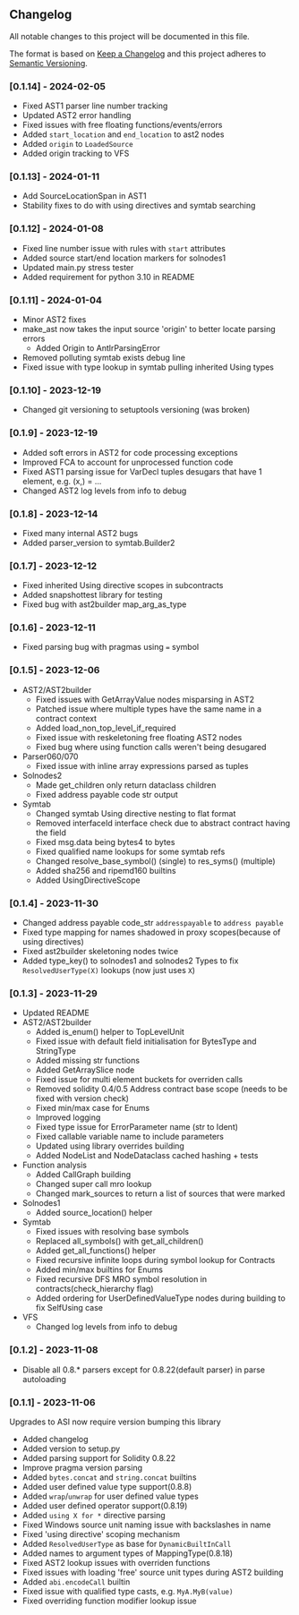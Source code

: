  
## Changelog
All notable changes to this project will be documented in this file.
 
The format is based on [Keep a Changelog](http://keepachangelog.com/)
and this project adheres to [Semantic Versioning](http://semver.org/).

### [0.1.14] - 2024-02-05
 - Fixed AST1 parser line number tracking
 - Updated AST2 error handling
 - Fixed issues with free floating functions/events/errors
 - Added `start_location` and `end_location` to ast2 nodes
 - Added `origin` to `LoadedSource`
 - Added origin tracking to VFS


### [0.1.13] - 2024-01-11
 - Add SourceLocationSpan in AST1
 - Stability fixes to do with using directives and symtab searching

### [0.1.12] - 2024-01-08
- Fixed line number issue with rules with `start` attributes
- Added source start/end location markers for solnodes1
- Updated main.py stress tester
- Added requirement for python 3.10 in README

### [0.1.11] - 2024-01-04
 - Minor AST2 fixes
 - make_ast now takes the input source 'origin' to better locate parsing errors
   - Added Origin to AntlrParsingError
 - Removed polluting symtab exists debug line
 - Fixed issue with type lookup in symtab pulling inherited Using types

### [0.1.10] - 2023-12-19
 - Changed git versioning to setuptools versioning (was broken)

### [0.1.9] - 2023-12-19
 - Added soft errors in AST2 for code processing exceptions
 - Improved FCA to account for unprocessed function code
 - Fixed AST1 parsing issue for VarDecl tuples desugars that have 1 element, e.g. (x,) = ...
 - Changed AST2 log levels from info to debug

### [0.1.8] - 2023-12-14
 - Fixed many internal AST2 bugs
 - Added parser_version to symtab.Builder2

### [0.1.7] - 2023-12-12
 - Fixed inherited Using directive scopes in subcontracts
 - Added snapshottest library for testing
 - Fixed bug with ast2builder map_arg_as_type

### [0.1.6] - 2023-12-11
 - Fixed parsing bug with pragmas using `=` symbol

### [0.1.5] - 2023-12-06

 - AST2/AST2builder
   - Fixed issues with GetArrayValue nodes misparsing in AST2
   - Patched issue where multiple types have the same name in a contract context
   - Added load_non_top_level_if_required
   - Fixed issue with reskeletoning free floating AST2 nodes
   - Fixed bug where using function calls weren't being desugared
 - Parser060/070
   - Fixed issue with inline array expressions parsed as tuples
 - Solnodes2
   - Made get_children only return dataclass children
   - Fixed address payable code str output
- Symtab
  - Changed symtab Using directive nesting to flat format
  - Removed interfaceId interface check due to abstract contract having the field
  - Fixed msg.data being bytes4 to bytes
  - Fixed qualified name lookups for some symtab refs
  - Changed resolve_base_symbol() (single) to res_syms() (multiple)
  - Added sha256 and ripemd160 builtins
  - Added UsingDirectiveScope

### [0.1.4] - 2023-11-30
 - Changed address payable code_str `addresspayable` to `address payable`
 - Fixed type mapping for names shadowed in proxy scopes(because of using directives)
 - Fixed ast2builder skeletoning nodes twice
 - Added type_key() to solnodes1 and solnodes2 Types to fix `ResolvedUserType(X)` lookups (now just uses `X`)

### [0.1.3] - 2023-11-29
 - Updated README
 - AST2/AST2builder
   - Added is_enum() helper to TopLevelUnit
   - Fixed issue with default field initialisation for BytesType and StringType
   - Added missing str functions
   - Added GetArraySlice node
   - Fixed issue for multi element buckets for overriden calls
   - Removed solidity 0.4/0.5 Address contract base scope (needs to be fixed with version check)
   - Fixed min/max case for Enums
   - Improved logging
   - Fixed type issue for ErrorParameter name (str to Ident)
   - Fixed callable variable name to include parameters
   - Updated using library overrides building
   - Added NodeList and NodeDataclass cached hashing + tests
 - Function analysis
   - Added CallGraph building
   - Changed super call mro lookup
   - Changed mark_sources to return a list of sources that were marked
 - Solnodes1
   - Added source_location() helper
 - Symtab
   - Fixed issues with resolving base symbols
   - Replaced all_symbols() with get_all_children()
   - Added get_all_functions() helper
   - Fixed recursive infinite loops during symbol lookup for Contracts
   - Added min/max builtins for Enums
   - Fixed recursive DFS MRO symbol resolution in contracts(check_hierarchy flag)
   - Added ordering for UserDefinedValueType nodes during building to fix SelfUsing case
 - VFS
   - Changed log levels from info to debug

### [0.1.2] - 2023-11-08
- Disable all 0.8.* parsers except for 0.8.22(default parser) in parse autoloading

### [0.1.1] - 2023-11-06

Upgrades to ASI now require version bumping this library 

- Added changelog
- Added version to setup.py
- Added parsing support for Solidity 0.8.22
- Improve pragma version parsing
- Added `bytes.concat` and `string.concat` builtins
- Added user defined value type support(0.8.8)
- Added `wrap`/`unwrap` for user defined value types
- Added user defined operator support(0.8.19)
- Added `using X for *` directive parsing
- Fixed Windows source unit naming issue with backslashes in name
- Fixed 'using directive' scoping mechanism
- Added `ResolvedUserType` as base for `DynamicBuiltInCall`
- Added names to argument types of MappingType(0.8.18)
- Fixed AST2 lookup issues with overriden functions
- Fixed issues with loading 'free' source unit types during AST2 building
- Added `abi.encodeCall` builtin
- Fixed issue with qualified type casts, e.g. `MyA.MyB(value)`
- Fixed overriding function modifier lookup issue